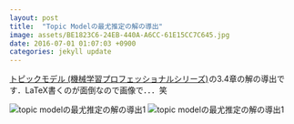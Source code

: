 ```yaml
---
layout: post
title:  "Topic Modelの最尤推定の解の導出"
image: assets/BE1823C6-24EB-440A-A6CC-61E15CC7C645.jpg
date: 2016-07-01 01:07:03 +0900
categories: jekyll update
---
```


<a  href="http://www.amazon.co.jp/gp/product/4061529048/ref=as_li_ss_tl?ie=UTF8&camp=247&creative=7399&creativeASIN=4061529048&linkCode=as2&tag=nettodesyuu00-22">トピックモデル (機械学習プロフェッショナルシリーズ)</a><img src="http://ir-jp.amazon-adsystem.com/e/ir?t=nettodesyuu00-22&l=as2&o=9&a=4061529048" width="1" height="1" border="0" alt="" style="border:none !important; margin:0px !important;" />の3.4章の解の導出です．LaTeX書くのが面倒なので画像で．．．笑

![topic modelの最尤推定の解の導出1]({{site.url}}/assets/CDEA4F6D-2A70-4053-87F7-B5D307125B2C.jpg)
![topic modelの最尤推定の解の導出1]({{site.url}}/assets/BE1823C6-24EB-440A-A6CC-61E15CC7C645.jpg)
